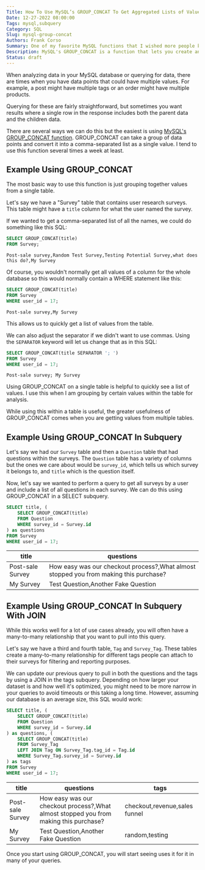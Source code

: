 ```yaml
---
Title: How To Use MySQL’s GROUP_CONCAT To Get Aggregated Lists of Values
Date: 12-27-2022 08:00:00
Tags: mysql,subquery
Category: SQL
Slug: mysql-group-concat
Authors: Frank Corso
Summary: One of my favorite MySQL functions that I wished more people knew about is GROUP_CONCAT. This lets you create an aggregated list of values in your queries. Read on to learn how to use it.
Description: MySQL's GROUP_CONCAT is a function that lets you create an aggregated list of values within your query results. Learn how to use this lesser-known MySQL function.
Status: draft
---
```

When analyzing data in your MySQL database or querying for data, there are times when you have data points that could have multiple values. For example, a post might have multiple tags or an order might have multiple products.

Querying for these are fairly straightforward, but sometimes you want results where a single row in the response includes both the parent data and the children data.

There are several ways we can do this but the easiest is using [MySQL's GROUP_CONCAT function](https://dev.mysql.com/doc/refman/8.0/en/aggregate-functions.html#function_group-concat). GROUP_CONCAT can take a group of data points and convert it into a comma-separated list as a single value. I tend to use this function several times a week at least.

## Example Using GROUP_CONCAT

The most basic way to use this function is just grouping together values from a single table.

Let's say we have a "Survey" table that contains user research surveys. This table might have a `title` column for what the user named the survey.

If we wanted to get a comma-separated list of all the names, we could do something like this SQL:

```sql
SELECT GROUP_CONCAT(title)
FROM Survey;
```

```text
Post-sale survey,Random Test Survey,Testing Potential Survey,what does this do?,My Survey
```

Of course, you wouldn't normally get all values of a column for the whole database so this would normally contain a WHERE statement like this:

```sql
SELECT GROUP_CONCAT(title)
FROM Survey
WHERE user_id = 17;
```

```text
Post-sale survey,My Survey
```

This allows us to quickly get a list of values from the table.

We can also adjust the separator if we didn't want to use commas. Using the `SEPARATOR` keyword will let us change that as in this SQL:

```sql
SELECT GROUP_CONCAT(title SEPARATOR '; ')
FROM Survey
WHERE user_id = 17;
```

```text
Post-sale survey; My Survey
```

Using GROUP_CONCAT on a single table is helpful to quickly see a list of values. I use this when I am grouping by certain values within the table for analysis. 

While using this within a table is useful, the greater usefulness of GROUP_CONCAT comes when you are getting values from multiple tables.

## Example Using GROUP_CONCAT In Subquery

Let's say we had our `Survey` table and then a `Question` table that had questions within the surveys. The `Question` table has a variety of columns but the ones we care about would be `survey_id`, which tells us which survey it belongs to, and `title` which is the question itself.

Now, let's say we wanted to perform a query to get all surveys by a user and include a list of all questions in each survey. We can do this using GROUP_CONCAT in a SELECT subquery.

```sql
SELECT title, (
    SELECT GROUP_CONCAT(title)
    FROM Question
    WHERE survey_id = Survey.id
) as questions
FROM Survey
WHERE user_id = 17;
```

| title            | questions                                                                             |
|------------------|---------------------------------------------------------------------------------------|
| Post-sale Survey | How easy was our checkout process?,What almost stopped you from making this purchase? |
| My Survey        | Test Question,Another Fake Question                                                   |


## Example Using GROUP_CONCAT In Subquery With JOIN

While this works well for a lot of use cases already, you will often have a many-to-many relationship that you want to pull into this query.

Let's say we have a third and fourth table, `Tag` and `Survey_Tag`. These tables create a many-to-many relationship for different tags people can attach to their surveys for filtering and reporting purposes.

We can update our previous query to pull in both the questions and the tags by using a JOIN in the tags subquery. Depending on how larger your dataset is and how well it's optimized, you might need to be more narrow in your queries to avoid timeouts or this taking a long time. However, assuming our database is an average size, this SQL would work:

```sql
SELECT title, (
    SELECT GROUP_CONCAT(title)
    FROM Question
    WHERE survey_id = Survey.id
) as questions, (
    SELECT GROUP_CONCAT(title)
    FROM Survey_Tag
    LEFT JOIN Tag ON Survey_Tag.tag_id = Tag.id
    WHERE Survey_Tag.survey_id = Survey.id
) as tags
FROM Survey
WHERE user_id = 17;
```

| title            | questions                                                                             | tags                          |
|------------------|---------------------------------------------------------------------------------------|-------------------------------|
| Post-sale Survey | How easy was our checkout process?,What almost stopped you from making this purchase? | checkout,revenue,sales funnel |
|  My Survey       | Test Question,Another Fake Question                                                   | random,testing                |

Once you start using GROUP_CONCAT, you will start seeing uses it for it in many of your queries.